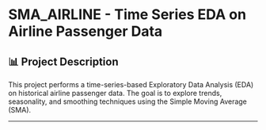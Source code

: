 # SMA_AIRLINE - Time Series EDA on Airline Passenger Data

## 📊 Project Description

This project performs a time-series-based Exploratory Data Analysis (EDA) on historical airline passenger data. The goal is to explore trends, seasonality, and smoothing techniques using the Simple Moving Average (SMA).

---



